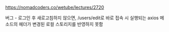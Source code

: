 https://nomadcoders.co/wetube/lectures/2720

버그 - 로그인 후 새로고침하지 않으면, /users/edit로 바로 접속 시 실행되는 axios 메소드의 헤더가 변경된 로컬 스토리지를 반영하지 못함